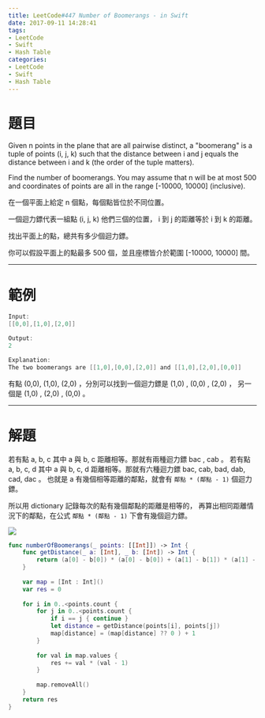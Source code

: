 ```yaml
---
title: LeetCode#447 Number of Boomerangs - in Swift
date: 2017-09-11 14:28:41
tags:
- LeetCode
- Swift
- Hash Table
categories:
- LeetCode
- Swift
- Hash Table
---
```


# 題目
Given n points in the plane that are all pairwise distinct, a "boomerang" is a tuple of points (i, j, k) such that the distance between i and j equals the distance between i and k (the order of the tuple matters).

Find the number of boomerangs. You may assume that n will be at most 500 and coordinates of points are all in the range [-10000, 10000] (inclusive).

在一個平面上給定 n 個點，每個點皆位於不同位置。 

一個迴力鏢代表一組點 (i, j, k) 他們三個的位置， i 到 j 的距離等於 i 到 k 的距離。

找出平面上的點，總共有多少個迴力鏢。

你可以假設平面上的點最多 500 個，並且座標皆介於範圍 [-10000, 10000] 間。

---

# 範例
``` swift
Input:
[[0,0],[1,0],[2,0]]

Output:
2

Explanation:
The two boomerangs are [[1,0],[0,0],[2,0]] and [[1,0],[2,0],[0,0]]
```

有點 (0,0), (1,0), (2,0) ，分別可以找到一個迴力鏢是 (1,0) , (0,0) , (2,0) ，
另一個是 (1,0) , (2,0) , (0,0) 。

---

# 解題

若有點 a, b, c 其中 a 與 b, c 距離相等。那就有兩種迴力鏢 bac , cab 。
若有點 a, b, c, d 其中 a 與 b, c, d 距離相等。那就有六種迴力鏢 bac, cab, bad, dab, cad, dac 。
也就是 a 有幾個相等距離的鄰點，就會有 `鄰點 * (鄰點 - 1)` 個迴力鏢。

所以用 dictionary 記錄每次的點有幾個鄰點的距離是相等的，
再算出相同距離情況下的鄰點，在公式 `鄰點 * (鄰點 - 1)` 下會有幾個迴力鏢。

![](leetcode-447/boomerages.gif)

``` swift
func numberOfBoomerangs(_ points: [[Int]]) -> Int {
    func getDistance(_ a: [Int], _ b: [Int]) -> Int {
        return (a[0] - b[0]) * (a[0] - b[0]) + (a[1] - b[1]) * (a[1] - b[1])
    }
    
    var map = [Int : Int]()
    var res = 0
    
    for i in 0..<points.count {
        for j in 0..<points.count {
            if i == j { continue }
            let distance = getDistance(points[i], points[j])
            map[distance] = (map[distance] ?? 0 ) + 1
        }
        
        for val in map.values {
            res += val * (val - 1)
        }
        
        map.removeAll()
    }
    return res
}
```

